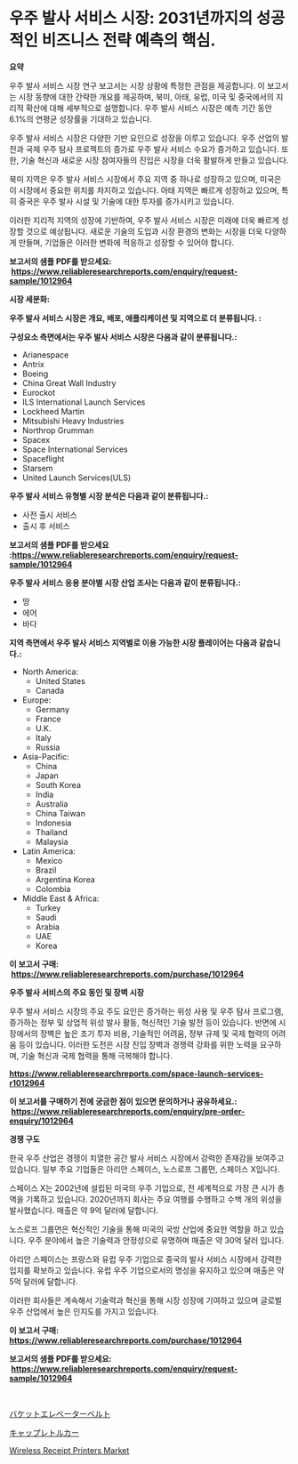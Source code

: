 <p><h1>우주 발사 서비스 시장: 2031년까지의 성공적인 비즈니스 전략 예측의 핵심.</h1></p><p><strong>요약</strong></p>
<p><p>우주 발사 서비스 시장 연구 보고서는 시장 상황에 특정한 관점을 제공합니다. 이 보고서는 시장 동향에 대한 간략한 개요를 제공하며, 북미, 아태, 유럽, 미국 및 중국에서의 지리적 확산에 대해 세부적으로 설명합니다. 우주 발사 서비스 시장은 예측 기간 동안 6.1%의 연평균 성장률을 기대하고 있습니다. </p><p>우주 발사 서비스 시장은 다양한 기반 요인으로 성장을 이루고 있습니다. 우주 산업의 발전과 국제 우주 탐사 프로젝트의 증가로 우주 발사 서비스 수요가 증가하고 있습니다. 또한, 기술 혁신과 새로운 시장 참여자들의 진입은 시장을 더욱 활발하게 만들고 있습니다.</p><p>북미 지역은 우주 발사 서비스 시장에서 주요 지역 중 하나로 성장하고 있으며, 미국은 이 시장에서 중요한 위치를 차지하고 있습니다. 아태 지역은 빠르게 성장하고 있으며, 특히 중국은 우주 발사 시설 및 기술에 대한 투자를 증가시키고 있습니다.</p><p>이러한 지리적 지역의 성장에 기반하여, 우주 발사 서비스 시장은 미래에 더욱 빠르게 성장할 것으로 예상됩니다. 새로운 기술의 도입과 시장 환경의 변화는 시장을 더욱 다양하게 만들며, 기업들은 이러한 변화에 적응하고 성장할 수 있어야 합니다.</p></p>
<p><strong>보고서의 샘플 PDF를 받으세요: &nbsp;<a href="https://www.reliableresearchreports.com/enquiry/request-sample/1012964">https://www.reliableresearchreports.com/enquiry/request-sample/1012964</a></strong></p>
<p><strong>시장 세분화:</strong></p>
<p><strong> 우주 발사 서비스 시장은 개요, 배포, 애플리케이션 및 지역으로 더 분류됩니다. :</strong></p>
<p><strong>구성요소 측면에서는 우주 발사 서비스 시장은 다음과 같이 분류됩니다.:</strong></p>
<p><ul><li>Arianespace</li><li>Antrix</li><li>Boeing</li><li>China Great Wall Industry</li><li>Eurockot</li><li>ILS International Launch Services</li><li>Lockheed Martin</li><li>Mitsubishi Heavy Industries</li><li>Northrop Grumman</li><li>Spacex</li><li>Space International Services</li><li>Spaceflight</li><li>Starsem</li><li>United Launch Services(ULS)</li></ul></p>
<p><strong> 우주 발사 서비스 유형별 시장 분석은 다음과 같이 분류됩니다.:</strong></p>
<p><ul><li>사전 출시 서비스</li><li>출시 후 서비스</li></ul></p>
<p><strong>보고서의 샘플 PDF를 받으세요 :<a href="https://www.reliableresearchreports.com/enquiry/request-sample/1012964">https://www.reliableresearchreports.com/enquiry/request-sample/1012964</a></strong></p>
<p><strong> 우주 발사 서비스 응용 분야별 시장 산업 조사는 다음과 같이 분류됩니다.:</strong></p>
<p><ul><li>땅</li><li>에어</li><li>바다</li></ul></p>
<p><strong>지역 측면에서 우주 발사 서비스 지역별로 이용 가능한 시장 플레이어는 다음과 같습니다.:</strong></p>
<p><ul>
    <li>
        North America:
        <ul>
            <li>United States</li>
            <li>Canada</li>
        </ul>
    </li>
    <li>
        Europe:
        <ul>
            <li>Germany</li>
            <li>France</li>
            <li>U.K.</li>
            <li>Italy</li>
            <li>Russia</li>
        </ul>
    </li>
    <li>
        Asia-Pacific:
        <ul>
            <li>China</li>
            <li>Japan</li>
            <li>South Korea</li>
            <li>India</li>
            <li>Australia</li>
            <li>China Taiwan</li>
            <li>Indonesia</li>
            <li>Thailand</li>
            <li>Malaysia</li>
        </ul>
    </li>
    <li>
        Latin America:
        <ul>
            <li>Mexico</li>
            <li>Brazil</li>
            <li>Argentina Korea</li>
            <li>Colombia</li>
        </ul>
    </li>
    <li>
        Middle East & Africa:
        <ul>
            <li>Turkey</li>
            <li>Saudi</li>
            <li>Arabia</li>
            <li>UAE</li>
            <li>Korea</li>
        </ul>
    </li>
    </ul></p>
<p><strong>이 보고서 구매: &nbsp;<a href="https://www.reliableresearchreports.com/purchase/1012964">https://www.reliableresearchreports.com/purchase/1012964</a></strong></p>
<p><strong>우주 발사 서비스의 주요 동인 및 장벽 시장</strong></p>
<p><p>우주 발사 서비스 시장의 주요 주도 요인은 증가하는 위성 사용 및 우주 탐사 프로그램, 증가하는 정부 및 상업적 위성 발사 활동, 혁신적인 기술 발전 등이 있습니다. 반면에 시장에서의 장벽은 높은 초기 투자 비용, 기술적인 어려움, 정부 규제 및 국제 협력의 어려움 등이 있습니다. 이러한 도전은 시장 진입 장벽과 경쟁력 강화를 위한 노력을 요구하며, 기술 혁신과 국제 협력을 통해 극복해야 합니다.</p></p>
<p><strong><a href="https://www.reliableresearchreports.com/space-launch-services-r1012964">https://www.reliableresearchreports.com/space-launch-services-r1012964</a></strong></p>
<p><strong>이 보고서를 구매하기 전에 궁금한 점이 있으면 문의하거나 공유하세요.: &nbsp;<a href="https://www.reliableresearchreports.com/enquiry/pre-order-enquiry/1012964">https://www.reliableresearchreports.com/enquiry/pre-order-enquiry/1012964</a></strong></p>
<p><strong>경쟁 구도</strong></p>
<p><p>한국 우주 산업은 경쟁이 치열한 공간 발사 서비스 시장에서 강력한 존재감을 보여주고 있습니다. 일부 주요 기업들은 아리안 스페이스, 노스로프 그룹먼, 스페이스 X입니다.</p><p>스페이스 X는 2002년에 설립된 미국의 우주 기업으로, 전 세계적으로 가장 큰 시가 총액을 기록하고 있습니다. 2020년까지 회사는 주요 여행를 수행하고 수백 개의 위성을 발사했습니다. 매출은 약 9억 달러에 달합니다.</p><p>노스로프 그룹먼은 혁신적인 기술을 통해 미국의 국방 산업에 중요한 역할을 하고 있습니다. 우주 분야에서 높은 기술력과 안정성으로 유명하며 매출은 약 30억 달러 입니다.</p><p>아리안 스페이스는 프랑스와 유럽 우주 기업으로 중국의 발사 서비스 시장에서 강력한 입지를 확보하고 있습니다. 유럽 우주 기업으로서의 명성을 유지하고 있으며 매출은 약 5억 달러에 달합니다.</p><p>이러한 회사들은 계속해서 기술력과 혁신을 통해 시장 성장에 기여하고 있으며 글로벌 우주 산업에서 높은 인지도를 가지고 있습니다.</p></p>
<p><strong>이 보고서 구매: &nbsp; <a href="https://www.reliableresearchreports.com/purchase/1012964">https://www.reliableresearchreports.com/purchase/1012964</a></strong></p>
<p><strong>보고서의 샘플 PDF를 받으세요: &nbsp;<a href="https://www.reliableresearchreports.com/enquiry/request-sample/1012964">https://www.reliableresearchreports.com/enquiry/request-sample/1012964</a></strong><strong></strong></p>
<p>&nbsp;</p>
<p><p><a href="https://github.com/laurenreichert/Market-Research-Report-List-1/blob/main/885887029523.md">バケットエレベーターベルト</a></p><p><a href="https://github.com/RodHoppe07/Market-Research-Report-List-1/blob/main/451106529524.md">キャップレトルカー</a></p><p><a href="https://github.com/mbisetmhermsr/Market-Research-Report-List-2/blob/main/wireless-receipt-printers-market.md">Wireless Receipt Printers Market</a></p></p>